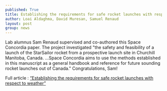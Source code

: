 ```yaml
---
published: True
title: Establishing the requirements for safe rocket launches with respect to weather
author: Loai Aldaghma, David Muresan, Samuel Renaud
layout: post
group: news
---
```


Lab alumnus Sam Renaud supervised and co-authored this Space Concordia paper. The project investigated "the safety and feasibility of a launch of the StarSailor rocket from a prospective launch site in Churchill Manitoba, Canada. ...Space Concordia aims to use the methods established in this manuscript as a general handbook and reference for future sounding rocket launches out of Canada." Congratulations, Sam!

Full article : [“Establishing the requirements for safe rocket launches with respect to weather”](https://www.sciencedirect.com/science/article/abs/pii/S0094576523003594?via%3Dihub)
